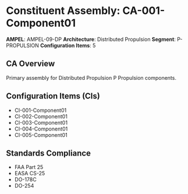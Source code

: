 # Constituent Assembly: CA-001-Component01

**AMPEL**: AMPEL-09-DP
**Architecture**: Distributed Propulsion
**Segment**: P-PROPULSION
**Configuration Items**: 5

## CA Overview
Primary assembly for Distributed Propulsion P Propulsion components.

## Configuration Items (CIs)
- CI-001-Component01
- CI-002-Component01
- CI-003-Component01
- CI-004-Component01
- CI-005-Component01

## Standards Compliance
- FAA Part 25
- EASA CS-25
- DO-178C
- DO-254
